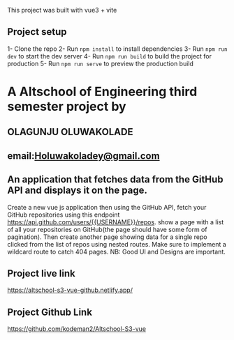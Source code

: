 This project was built with vue3 + vite

## Project setup
1- Clone the repo
2- Run `npm install` to install dependencies
3- Run `npm run dev` to start the dev server
4- Run `npm run build` to build the project for production
5- Run `npm run serve` to preview the production build


# A Altschool of Engineering third semester project by 
## OLAGUNJU OLUWAKOLADE
## email:Holuwakoladey@gmail.com


## An application that fetches data from the GitHub API and displays it on the page.

Create a new vue js application then using the GitHub API, fetch your GitHub repositories using this endpoint https://api.github.com/users/{{USERNAME}}/repos. show a page with a list of all your repositories on GitHub(the page should have some form of pagination). Then create another page showing data for a single repo clicked from the list of repos using nested routes. Make sure to implement a wildcard route to catch 404 pages. NB: Good UI and Designs are important. 


## Project live link
https://altschool-s3-vue-github.netlify.app/

## Project Github Link
https://github.com/kodeman2/Altschool-S3-vue